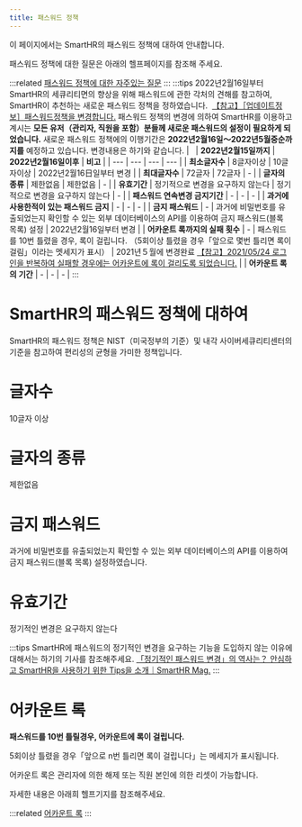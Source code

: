 ```yaml
---
title: 패스워드 정책
---
```

이 페이지에서는 SmartHR의 패스워드 정책에 대하여 안내합니다.

패스워드 정책에 대한 질문은 아래의 헬프페이지를 참조해 주세요.

:::related
[패스워드 정책에 대한 자주있는 질문](https://knowledge.smarthr.jp/hc/ja/articles/4415576721177)
:::
:::tips
2022년2월16일부터 SmartHR의 세큐리티면의 향상을 위해 패스워드에 관한 각처의 견해를 참고하여, SmartHR이 추천하는 새로운 패스워드 정책을 정하였습니다. 
[【참고】［업데이트정보］패스워드정책을 변경합니다.](https://smarthr.jp/update/32157)
패스워드 정책의 변경에 의하여 SmartHR를 이용하고 계시는 **모든 유저（관리자, 직원을 포함）분들께 새로운 패스워드의 설정이 필요하게 되었습니다.**
새로운 패스워드 정책에의 이행기간은 **2022년2월16일〜2022년5월중순까지를** 예정하고 있습니다.
변경내용은 하기와 같습니다.
|   | **2022년2월15일까지** | **2022년2월16일이후** | **비고** |
| --- | --- | --- | --- |
| **최소글자수** | 8글자이상 | 10글자이상 | 2022년2월16日일부터 변경 |
| **최대글자수** | 72글자 | 72글자 | \- |
| **글자의 종류** | 제한없음 | 제한없음 | \- |
| **유효기간** | 정기적으로 변경을 요구하지 않는다 | 정기적으로 변경을 요구하지 않는다 | \- |
| **패스워드 연속변경 금지기간** |   \-   | \- | \- |
| **과거에 사용한적이 있는 패스워드 금지** | \- | \- | \- |
| **금지 패스워드** | \- | 과거에 비밀번호를 유출되었는지 확인할 수 있는 외부 데이터베이스의 API를 이용하여 금지 패스워드(블록 목록) 설정 | 2022년2월16일부터 변경 |
| **어카운트 록까지의 실패 횟수** | \- | 패스워드를 10번 틀렸을 경우, 록이 걸립니다. （5회이상 틀렸을 경우「앞으로 몇번 틀리면 록이 걸림」이라는 멧세지가 표시） |   2021년５월에 변경완료  [【참고】2021/05/24 로그인을 반복하여 실패할 경우에는 어카운트에 록이 걸리도록 되었습니다.](https://knowledge.smarthr.jp/hc/ja/articles/900007325243-2021-05-24-%E3%83%AD%E3%82%B0%E3%82%A4%E3%83%B3%E3%81%AB%E7%B9%B0%E3%82%8A%E8%BF%94%E3%81%97%E5%A4%B1%E6%95%97%E3%81%97%E3%81%9F%E5%A0%B4%E5%90%88%E3%81%AB%E3%82%A2%E3%82%AB%E3%82%A6%E3%83%B3%E3%83%88%E3%82%92%E3%83%AD%E3%83%83%E3%82%AF%E3%81%99%E3%82%8B%E3%82%88%E3%81%86%E3%81%AB%E3%81%97%E3%81%BE%E3%81%97%E3%81%9F)   |
| **어카운트 록의 기간** | \- | \- | \- |
:::

# SmartHR의 패스워드 정책에 대하여

SmartHR의 패스워드 정책은 NIST（미국정부의 기준）및 내각 사이버세큐리티센터의 기준을 참고하여 편리성의 균형을 가미한 정책입니다.

# 글자수

10글자 이상

# 글자의 종류

제한없음

# 금지 패스워드

과거에 비밀번호를 유출되었는지 확인할 수 있는 외부 데이터베이스의 API를 이용하여 금지 패스워드(블록 목록) 설정하였습니다.

# 유효기간

정기적인 변경은 요구하지 않는다

:::tips
SmartHR에 패스워드의 정기적인 변경을 요구하는 기능을 도입하지 않는 이유에 대해서는 하기의 기사를 참조해주세요.
[「정기적인 패스워드 변경」의 역사는？ 안심하고 SmartHR을 사용하기 위한 Tips을 소개｜SmartHR Mag.](https://mag.smarthr.jp/guide/cloud-hrl/detail/password_history/)
:::

# 어카운트 록

**패스워드를 10번 틀릴경우, 어카운트에 록이 걸립니다.**

5회이상 틀렸을 경우「앞으로 n번 틀리면 록이 걸립니다」는 메세지가 표시됩니다.

어카운트 록은 관리자에 의한 해제 또는 직원 본인에 의한 리셋이 가능합니다.

자세한 내용은 아래희 헬프기지를 참조해주세요.

:::related
[어카운트 록](https://knowledge.smarthr.jp/hc/ja/sections/900000946326-%E3%82%A2%E3%82%AB%E3%82%A6%E3%83%B3%E3%83%88%E3%83%AD%E3%83%83%E3%82%AF)
:::
